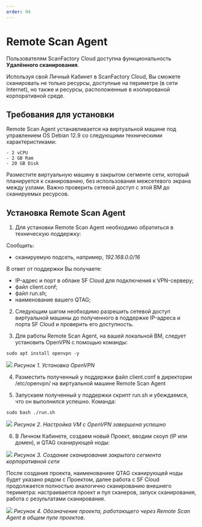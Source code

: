 ```yaml
---
order: 94
---
```

# Remote Scan Agent

Пользователям ScanFactory Cloud доступна функциональность **Удалённого сканирования**.

Используя свой Личный Кабинет в ScanFactory Cloud, Вы сможете сканировать не только ресурсы, доступные на периметре (в сети Internet), но также и ресурсы, расположенные в изолированой корпоративной среде.

## Требования для установки

Remote Scan Agent устанавливается на виртуальной машине под управлением OS Debian 12.9 со следующими техническими характеристиками:
  
```
- 2 vCPU
- 2 GB Ram
- 20 GB Disk 
```

Разместите виртуальную машину в закрытом сегменте сети, который планируется к сканированию, без использования межсетевого экрана между узлами. Важно проверить сетевой доступ с этой ВМ до сканируемых ресурсов. 

## Установка Remote Scan Agent

  
1. Для установки Remote Scan Agent необходимо обратиться в техническую поддержку:

Сообщить:
- сканируемую подсеть, например, *192.168.0.0/16*

В ответ от поддержки Вы получаете: 
- IP-адрес и порт в облаке SF Cloud для подключения к VPN-серверу;
- файл client.conf;
- файл run.sh;
- наименование вашего QTAG;

2. Следующим шагом необходимо разрешить сетевой доступ виртуальной машины до полученного в поддержке IP-адреса и порта SF Cloud и проверить его доступность.   

3. Для работы Remote Scan Agent, на вашей локальной ВМ, следует установить OpenVPN с помощью команды:
  
```
sudo apt install openvpn -y
```

![](https://lh7-rt.googleusercontent.com/docsz/AD_4nXfL_WIc6hF4-qHb07BVcY16c6GClsR5kJ23Euldsstq-kbSasaW5tI10ee0Fz3HvgLy8aXEVuXzQ8VbwPoA0AyDAzqfNDTgl6OJ4UXlyuXf40vJU3d2ey7vWK6Xn88meH4tVHv8Yg?key=oRYn6Vwi1nD2B82tlMycVG7I)
*Рисунок 1. Установка OpenVPN*

4. Разместить полученный у поддержки файл client.conf в директории /etc/openvpn/ на виртуальной машине Remote Scan Agent

5. Запускаем полученный у поддержки скрипт run.sh и убеждаемся, что он выполнился успешно. Команда:

```
sudo bash ./run.sh
```
  
![](https://lh7-rt.googleusercontent.com/docsz/AD_4nXcJVw8h6nt35Svd5NDKeQWu1TOstyC0rswriFWefSHzWq2-E9mdTNy9aDaH1OymBwikj6r7hBmgW6Z-eenPLRSkfCF_RYc-kAchH7LHSrdfegwFziFCwAMMCCzr9w_PTFSZHwpgHA?key=oRYn6Vwi1nD2B82tlMycVG7I)
*Рисунок 2. Настройка VM с OpenVPN завершена успешно*

6. В Личном Кабинете, создаем новый Проект, вводим скоуп (IP или домен), и QTAG сканирующей ноды:

![](https://lh7-rt.googleusercontent.com/docsz/AD_4nXcmSR25ripXSteil0X6hV4ERNP78P9JzIrljcheZDAPGHODctiO5nJLSWCRV1m5EMVl8lSh_SK09lmvyLkjZ53W7w1TEZiVJD8vjdfWmg2-B1qBYaF_gEPBiFu5oPUyVuSmHQ95Bg?key=oRYn6Vwi1nD2B82tlMycVG7I)
*Рисунок 3. Создание сканирования закрытого сегмента корпоративной сети* 

После создания проекта, наименованиее QTAG сканирующей ноды будет указано рядом с Проектом, далее работа с SF Cloud продолжается полностью аналогично сканированию внешнего периметра: настраивается проект и пул сканеров, запуск сканирования, работа с результатами сканирования.

![](https://lh7-rt.googleusercontent.com/docsz/AD_4nXdxaIv3pA547ubFLvoLZ_cIpX_liQ1rknd_60ixOW0oZ6d6TPM484FLuy0RbIGkGSdBbZLfVhBlNzgvjImBV5F4nxDuPDZqemU42l8cEg0SUp8nXJMbalwNiheRr9A89ji2h4NMvQ?key=oRYn6Vwi1nD2B82tlMycVG7I)
*Рисунок 4. Обозначение проекта, работающего через Remote Scan Agent в общем пуле проектов*. 
